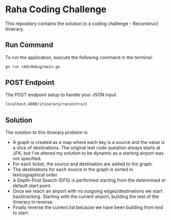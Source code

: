# Raha Coding Challenge

This repository contains the solution to a coding challenge - Reconstruct Itinerary.

## Run Command

To run the application, execute the following command in the terminal:

```bash
go run cmd/debug/main.go
```

## POST Endpoint

The POST endpoint setup to handle your JSON input.

```bash
localhost:4000/itinerary/reconstruct
```

## Solution

The solution to this itinerary problem is:

- A graph is created as a map where each key is a source and the value is a slice of destinations. The original leet code question always starts at JFK, but I've altered my solution to be dynamic as a starting airport was not specified.
- For each ticket, the source and destination are added to the graph.
- The destinations for each source in the graph is sorted in lexicographical order.
- A Depth-First Search (DFS) is performed starting from the determined or default start point.
- Once we reach an airport with no outgoing edges/destinations we start backtracking. Starting with the current airport, building the rest of the itinerary in reverse.
- Finally reverse the current list because we have been building from end to start.
